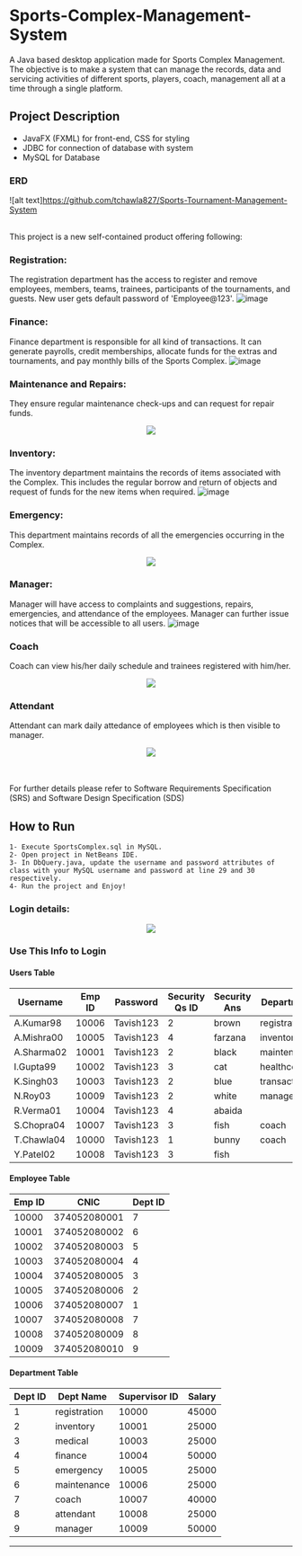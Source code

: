 
# Sports-Complex-Management-System

A Java based desktop application made for Sports Complex Management. 
The objective is to make a system that can manage the records, data and servicing activities of different sports, players, coach, management all at a time through a single platform.    

## Project Description
- JavaFX (FXML) for front-end, CSS for styling
- JDBC for connection of database with system
- MySQL for Database

### ERD
![alt text]https://github.com/tchawla827/Sports-Tournament-Management-System

<br/>
This project is a new self-contained product offering following:
<br/>

### Registration:
The registration department has the access to register and remove employees, members, teams, trainees, participants of the tournaments, and guests. New user gets default password of 'Employee@123'.
![image](https://user-images.githubusercontent.com/77397009/186241298-32de9947-8c1a-4e4f-a37e-ec86b173ac27.png)

### Finance:
Finance department is responsible for all kind of transactions. It can generate payrolls, credit memberships, allocate funds for the extras and tournaments, and pay monthly bills of the Sports Complex.
![image](https://user-images.githubusercontent.com/77397009/186241428-b5eafa62-c341-47c2-a7de-394cf1b4a690.png)

### Maintenance and Repairs:
They ensure regular maintenance check-ups and can request for repair funds.
<p align="center">
  <img src="https://user-images.githubusercontent.com/77397009/186241544-43cad98a-ff6b-419c-8147-cfed751f5015.png">
</p>

### Inventory:	
The inventory department maintains the records of items associated with the Complex. This includes the regular borrow and return of objects and request of funds for the new items when required. 
![image](https://user-images.githubusercontent.com/77397009/186241655-5dd98c9d-abeb-4510-8f50-b8623f852361.png)

### Emergency:
This department maintains records of all the emergencies occurring in the Complex. 
<p align="center">
  <img src="https://user-images.githubusercontent.com/77397009/186242151-f9f244dd-8985-46ba-bc3d-781700ac3c98.png">
</p>

### Manager:
Manager will have access to complaints and suggestions, repairs, emergencies, and attendance of the employees. Manager can further issue notices that will be accessible to all users.
![image](https://user-images.githubusercontent.com/77397009/186242265-93d7c49e-7977-416c-aaa0-67270aa1cca7.png)

### Coach
Coach can view his/her daily schedule and trainees registered with him/her.
<p align="center">
  <img src="https://user-images.githubusercontent.com/77397009/186242930-7957a4c4-6ac9-4ebb-a8d3-657a8c7bbb2d.png">
</p>


### Attendant 
Attendant can mark daily attedance of employees which is then visible to manager.
<p align="center">
  <img src="https://user-images.githubusercontent.com/77397009/186243124-d1f297dd-d811-4cf8-88a7-f5e4b3bf0052.png">
</p>


<br/> <br/>
For further details please refer to Software Requirements Specification (SRS) and Software Design Specification (SDS)

## How to Run
    1- Execute SportsComplex.sql in MySQL.
    2- Open project in NetBeans IDE.
    3- In DbQuery.java, update the username and password attributes of class with your MySQL username and password at line 29 and 30 respectively.
    4- Run the project and Enjoy!


### Login details:
<p align="center">
  <img src="https://user-images.githubusercontent.com/77397009/186240805-554e4081-9d39-4b86-89f7-71ef0a42d89a.png">
</p>


### Use This Info to Login
#### Users Table
| Username   | Emp ID | Password  | Security Qs ID | Security Ans | Department     |
|------------|--------|-----------|----------------|--------------|----------------|
| A.Kumar98  | 10006  | Tavish123 | 2              | brown        | registration   |
| A.Mishra00 | 10005  | Tavish123 | 4              | farzana      | inventory      |
| A.Sharma02 | 10001  | Tavish123 | 2              | black        | maintenance    |
| I.Gupta99  | 10002  | Tavish123 | 3              | cat          | healthcentre   |
| K.Singh03  | 10003  | Tavish123 | 2              | blue         | transaction    |
| N.Roy03    | 10009  | Tavish123 | 2              | white        | manager        |
| R.Verma01  | 10004  | Tavish123 | 4              | abaida       |                |
| S.Chopra04 | 10007  | Tavish123 | 3              | fish         | coach          |
| T.Chawla04 | 10000  | Tavish123 | 1              | bunny        | coach          |
| Y.Patel02  | 10008  | Tavish123 | 3              | fish         |                |

#### Employee Table
| Emp ID | CNIC         | Dept ID |
|--------|--------------|---------|
| 10000  | 374052080001 | 7       |
| 10001  | 374052080002 | 6       |
| 10002  | 374052080003 | 5       |
| 10003  | 374052080004 | 4       |
| 10004  | 374052080005 | 3       |
| 10005  | 374052080006 | 2       |
| 10006  | 374052080007 | 1       |
| 10007  | 374052080008 | 7       |
| 10008  | 374052080009 | 8       |
| 10009  | 374052080010 | 9       |

#### Department Table
| Dept ID | Dept Name     | Supervisor ID | Salary |
|---------|---------------|---------------|--------|
| 1       | registration  | 10000         | 45000  |
| 2       | inventory     | 10001         | 25000  |
| 3       | medical       | 10003         | 25000  |
| 4       | finance       | 10004         | 50000  |
| 5       | emergency     | 10005         | 25000  |
| 6       | maintenance   | 10006         | 25000  |
| 7       | coach         | 10007         | 40000  |
| 8       | attendant     | 10008         | 25000  |
| 9       | manager       | 10009         | 50000  |

---

